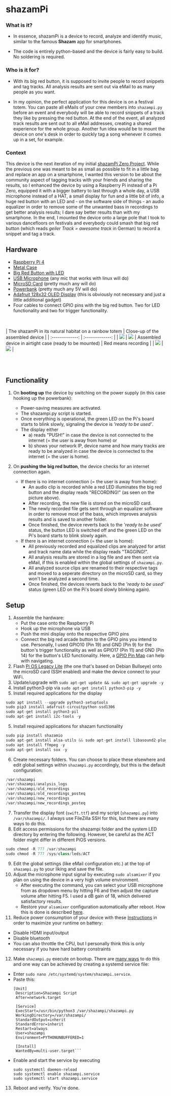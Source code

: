 shazamPi
========================

### What is it?
+ In essence, shazamPi is a device to record, analyze and identify music, similar to the famous **Shazam** app for smartphones. 

+ The code is entirely python-based and the device is fairly easy to build. No soldering is required.

### Who is it for?
+ With its big red button, it is supposed to invite people to record snippets and tag tracks. All analysis results are sent out via eMail to as many people as you want.

+ In my opinion, the perfect application for this device is on a festival totem. You can paste all eMails of your crew members into `shazampi.py` before an event and everybody will be able to record snippets of a track they like by pressing the red button. At the end of the event, all analyzed track results are sent out to all eMail addresses, creating a shared experience for the whole group. Another fun idea would be to mount the device on one's desk in order to quickly tag a song whenever it comes up in a set, for example.

### Context
This device is the next iteration of my initial [shazamPi Zero Project](https://github.com/chriskalv/shazamPi_Zero). While the previous one was meant to be as small as possible to fit in a little bag and replace an app on a smartphone, I wanted this version to be about the community aspect of tagging tracks with your friends and sharing the results, so I enhanced the device by using a Raspberry Pi instead of a Pi Zero, equipped it with a bigger battery to last through a whole day, a USB microphone instead of a HAT, a small display for fun and a little bit of info, a huge red button with an LED and - on the software side of things - an audio equalizer in order to remove some of the unwanted bass in recordings to get better analysis results; I dare say better results than with my smartphone. In the end, I mounted the device onto a large pole that I took to various dancefloors on festivals and everybody could smash that big red button (which reads *geiler Track = awesome track* in German) to record a snippet and tag a track.


## Hardware
+ [Raspberry Pi 4](https://www.raspberrypi.com/products/raspberry-pi-4-model-b/)
+ [Metal Case](https://geekworm.com/collections/raspberry-pi/products/raspberry-pi-4-model-b-armor-aluminum-alloy-case-protective-shell)
+ [Big Red Button with LED](https://www.berrybase.de/en/massive-arcade-button-100mm-beleuchtet-led-12v-dc?number=AB100L12-R)
+ [USB Microphone](https://www.amazon.de/gp/product/B0BZNJSMVM?psc=1) (any mic that works with linux will do)
+ [MicroSD Card](https://www.westerndigital.com/products/memory-cards/sandisk-extreme-uhs-i-microsd#SDSQXAF-032G-GN6MA) (pretty much any will do)
+ [Powerbank](https://www.amazon.de/gp/product/B0CGX6H8MQ?psc=1) (pretty much any 5V will do)
+ [Adafruit 128x32 OLED Display](https://learn.adafruit.com/adafruit-pioled-128x32-mini-oled-for-raspberry-pi/overview) (this is obviously not necessary and just a little additional gadget)
+ Four cables to connect GPIO pins with the big red button. Two for LED functionality and two for trigger functionality.

<br></br>
| The shazamPi in its natural habitat on a rainbow totem | Close-up of the assembled device |
| :-------------: | :-------------: |
| [![](https://i.imgur.com/Xtr6ozU.jpeg?raw=true)](https://i.imgur.com/Xtr6ozU.jpeg]) | [![](https://i.imgur.com/ufYXtpC.png?raw=true)](https://i.imgur.com/ufYXtpC.png])
| Assembled device in airtight case (ready to be mounted)  | Red means recording   |
| [![](https://i.imgur.com/bHJw52Y.jpeg?raw=true)](https://i.imgur.com/bHJw52Y.jpeg)   |   [![](https://i.imgur.com/9oyEOcI.jpeg?raw=true)](https://i.imgur.com/9oyEOcI.jpeg)   |

<br></br>

## Functionality

1. On **booting up** the device by switching on the power supply (in this case hooking up the powerbank):
   + Power-saving measures are activated.
   + The shazampi.py script is started. 
   + Once everything is operational, the green LED on the Pi's board starts to blink slowly, signaling the device is _'ready to be used'_.
   + The display either
     - a) reads "PUSH!" in case the device is not connected to the internet (= the user is away from home) or
     - b) shows your network IP, device name and how many tracks are ready to be analyzed in case the device is connected to the internet (= the user is home).

2. On **pushing the big red button**, the device checks for an internet connection again.
   + If there is no internet connection (= the user is away from home):
      - An audio clip is recorded while a red LED illuminates the big red button and the display reads "RECORDING!" (as seen on the picture above).
      - After recording, the new file is stored on the microSD card.
      - The newly recorded file gets sent through an equalizer software in order to remove most of the bass, which improves analysis results and is saved to another folder.
      - Once finished, the device reverts back to the _'ready to be used'_ status, the button LED is switched off and the green LED on the Pi's board starts to blink slowly again.
   + If there is an internet connection (= the user is home):
      - All previously recorded and equalized clips are analyzed for artist and track name data while the display reads "TAGGING!".
      - All analysis results are stored in a log file and are then sent via eMail, if this is enabled within the global settings of `shazampi.py`. 
      - All analyzed source clips are renamed to their respective tags and moved to a seperate directory on the microSD card, so they won't be analyzed a second time. 
      - Once finished, the devices reverts back to the _'ready to be used'_ status (green LED on the Pi's board slowly blinking again).

## Setup
1. Assemble the hardware:
   - Put the case onto the Raspberry Pi
   - Hook up the microphone via USB
   - Push the mini display onto the respective GPIO pins
   - Connect the big red arcade button to the GPIO pins you intend to use. Personally, I used GPIO10 (Pin 19) and GND (Pin 9) for the button's trigger functionality as well as GPIO17 (Pin 11) and GND (Pin 14) for the button's LED functionality. Here, a [GPIO Pin Map](https://www.bigmessowires.com/2018/05/26/raspberry-pi-gpio-programming-in-c/) can help with navigating.
1. Flash [Pi OS Legacy Lite](https://www.raspberrypi.com/software/) (the one that's based on Debian Bullseye) onto the microSD card (SSH enabled) and make the device connect to your WiFi.
2. Update/upgrade with `sudo apt-get update && sudo apt-get upgrade -y`
3. Install python3-pip via `sudo apt-get install python3-pip -y`
4. Install required applications for the display
```python
sudo apt install --upgrade python3-setuptools
sudo pip3 install adafruit-circuitpython-ssd1306
sudo apt-get install python3-pil
sudo apt-get install i2c-tools -y
```
5. Install required applications for shazam functionality
```python
sudo pip install shazamio
sudo apt-get install alsa-utils && sudo apt-get install libasound2-plugin-equal -y
sudo apt install ffmpeg -y
sudo apt-get install sox -y
```
6. Create necessary folders. You can choose to place these elsewhere and edit global settings within `shazampi.py` accordingly, but this is the default configuration:
```python
/var/shazampi
/var/shazampi/analysis_logs
/var/shazampi/old_recordings
/var/shazampi/old_recordings_posteq
/var/shazampi/new_recordings
/var/shazampi/new_recordings_posteq
```
7. Transfer the display font (`swift.ttf`) and my script (`shazampi.py`) into `/var/shazampi/`. I always use FileZilla SSH for this, but there are many ways to do this.
8. Edit access permissions for the shazampi folder and the system LED directory by entering the following. However, be careful as the ACT folder might differ in different PiOS versions.
```python
sudo chmod -R 777 /var/shazampi
sudo chmod -R 777 /sys/class/leds/ACT
```
9. Edit the global settings (like eMail configuration etc.) at the top of `shazampi.py` to your liking and save the file.
10. Adjust the microphone input signal by executing `sudo alsamixer` if you plan on using the device in a very high volume environment.
    - After executing the command, you can select your USB microphone from as dropdown menu by hitting F6 and then adjust the capture volume after hitting F5. I used a dB gain of 18, which delivered satisfactory results.
    - Restore your `alsamixer` configuration automatically after reboot. How this is done is described [here](https://dev.to/luisabianca/fix-alsactl-store-that-does-not-save-alsamixer-settings-130i).
11. Reduce power consumption of your device with these [Instructions](https://www.cnx-software.com/2021/12/09/raspberry-pi-zero-2-w-power-consumption/) in order to maximize your runtime on battery:
   - Disable HDMI input/output
   - Disable bluetooth
   - You can also throttle the CPU, but I personally think this is only necessary if you have hard battery constraints
12. Make `shazampi.py` execute on bootup. There are [many ways](https://www.dexterindustries.com/howto/run-a-program-on-your-raspberry-pi-at-startup/) to do this and one way can be achieved by creating a systemd service file:
   - Enter `sudo nano /etc/systemd/system/shazampi.service`.
   - Paste this:
     ```
     [Unit]
      Description=Shazampi Script
      After=network.target

      [Service]
      ExecStart=/usr/bin/python3 /var/shazampi/shazampi.py
      WorkingDirectory=/var/shazampi/
      StandardOutput=inherit
      StandardError=inherit
      Restart=always
      User=shazampi
      Environment=PYTHONUNBUFFERED=1

      [Install]
      WantedBy=multi-user.target```
   - Enable and start the service by executing
      ```
      sudo systemctl daemon-reload
      sudo systemctl enable shazampi.service
      sudo systemctl start shazampi.service
      ```
13. Reboot and verify. You're done.

